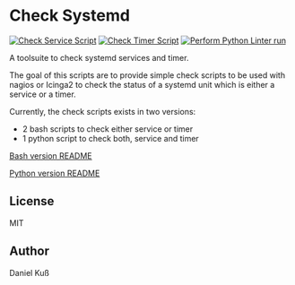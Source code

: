 # Check Systemd

[![Check Service Script](https://github.com/Cthullu/check_systemd/actions/workflows/systemd_service.yml/badge.svg?branch=main)](https://github.com/Cthullu/check_systemd/actions/workflows/systemd_service.yml)
[![Check Timer Script](https://github.com/Cthullu/check_systemd/actions/workflows/systemd_timer.yml/badge.svg?branch=main)](https://github.com/Cthullu/check_systemd/actions/workflows/systemd_timer.yml)
[![Perform Python Linter run](https://github.com/Cthullu/check_systemd/actions/workflows/python_lint.yml/badge.svg?branch=main)](https://github.com/Cthullu/check_systemd/actions/workflows/python_lint.yml)

A toolsuite to check systemd services and timer.

The goal of this scripts are to provide simple check scripts to be used with
nagios or Icinga2 to check the status of a systemd unit which is either a
service or a timer.

Currently, the check scripts exists in two versions:

* 2 bash scripts to check either service or timer
* 1 python script to check both, service and timer

[Bash version README][1]

[Python version README][2]

## License

MIT

## Author

Daniel Kuß

[1]: bash/README.md
[2]: python/README.md

